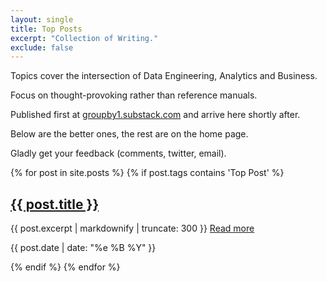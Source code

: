 ```yaml
---
layout: single
title: Top Posts
excerpt: "Collection of Writing."
exclude: false
---
```


Topics cover the intersection of Data Engineering, Analytics and Business. 

Focus on thought-provoking rather than reference manuals.

Published first at [groupby1.substack.com](https://groupby1.substack.com/) and arrive here shortly after. 

Below are the better ones, the rest are on the home page.

Gladly get your feedback (comments, twitter, email).

{% for post in site.posts %}
{% if post.tags contains 'Top Post' %}
  
  
<h2 class="archive-item-title" itemprop="headline">
    <a href="{{ post.url | relative_url }}" rel="permalink">{{ post.title }}</a>
</h2>
<p class="archive-item-excerpt" itemprop="description">{{ post.excerpt | markdownify |  truncate: 300 }} <a href="{{ post.url | relative_url }}" rel="permalink">Read more</a> </p>
<p class="archive-item-date"> <time datetime="{{ page.date | date_to_xmlschema }}">{{ post.date | date: "%e %B %Y" }}</time></p> 
  

{% endif %}
{% endfor %}